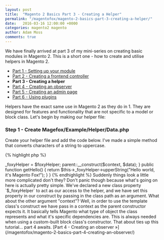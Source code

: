 ```yaml
---
layout: post
title:  "Magento 2 Basics Part 3 - Creating a Helper"
permalink: "/magentofox/magento-2-basics-part-3-creating-a-helper/"
date:   2016-03-16 12:00:00 +0000
categories: magento2 magento
author: Adam Moss
comments: true
---
```


We have finally arrived at part 3 of my mini-series on creating basic modules in Magento 2. This is a short one - how to create and utilise helpers in Magento 2.

- [Part 1 - Setting up your module](/magentofox/magento-2-basics-part-1-setting-up-your-module/)
- [Part 2 - Creating a frontend controller](/magentofox/magento-2-basics-part-2-creating-a-frontend-controller/)
- **Part 3 - Creating a helper**
- [Part 4 - Creating an observer](/magentofox/magento-2-basics-part-4-creating-an-observer/)
- [Part 5 - Creating an admin page](/magentofox/magento-2-basics-part-5-creating-an-admin-page/)
- [Part 6 - Using plugins](/magentofox/magento-2-basics-part-6-using-plugins/)

Helpers have the exact same use in Magento 2 as they do in 1. They are designed for features and functionality that are not specific to a model or block class. Let's begin by making our helper file:

### Step 1 - Create Magefox/Example/Helper/Data.php

Create your helper file and add the code below. I've made a simple method that converts characters of a string to uppercase.

{% highlight php %}
<?php
namespace Magefox\Example\Helper;

class Data extends \Magento\Framework\App\Helper\AbstractHelper
{
    public function upperString($string)
    {
        return strtoupper($string);
    }
}
{% endhighlight %}

### Step 2 - Utilise Helper in our Block (Magefox\Example\Block\Example.php)

In part 2 we created a block specified above, so let's say that we want to access this helper within our block class. By default we will now be introduced to the basics of dependency injection.

{% highlight php %}
<?php
namespace Magefox\Example\Block;

use Magento\Framework\View\Element\Template;

class Example extends Template
{
    /**
    * @var \Magefox\Example\Helper\Data
    */
    protected $_foxyHelper;

    /**
     * @param \Magento\Framework\View\Element\Template\Context $context
     * @param \Magefox\Example\Helper\Data $foxyHelper
     * @param array $data
     */
    public function __construct(
        \Magento\Framework\View\Element\Template\Context $context,
        \Magefox\Example\Helper\Data $foxyHelper,
        array $data = []
    )
    {
        $this->_foxyHelper = $foxyHelper;
        parent::__construct($context, $data);
    }

    public function getHello()
    {
        return $this->_foxyHelper->upperString("Hello world, it's Magento Fox!");
    }
}
{% endhighlight %}

Suddenly things look a little more complicated don't they? Don't panic though because what's going on here is actually pretty simple.

We've declared a new class property `$_foxyHelper` to act as our access to the helper, and we have set this property in our construct by passing in the class path as an argument.

What about the other argument "context"? Well, in order to use the template class's construct we have pass in a context as the parent constructor expects it. It basically tells Magento what type of object the class represents and what it's specific dependencies are. This is always needed when using a custom-built block class's constructor.

That about ties up this tutorial... part 4 awaits.

[Part 4 - Creating an observer &raquo;](/magentofox/magento-2-basics-part-4-creating-an-observer/)
